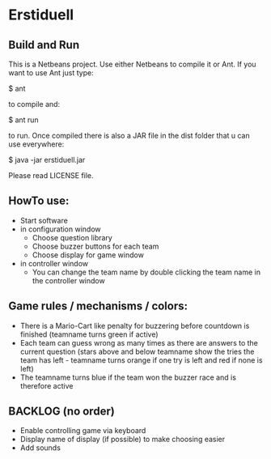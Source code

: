 # Erstiduell
## Build and Run
This is a Netbeans project. Use either Netbeans to compile it or Ant.
If you want to use Ant just type:

$ ant

to compile and:

$ ant run

to run. Once compiled there is also a JAR file in the dist folder that u can use
everywhere:

$ java -jar erstiduell.jar


Please read LICENSE file.

## HowTo use:

* Start software
* in configuration window
  * Choose question library
  * Choose buzzer buttons for each team
  * Choose display for game window
* in controller window
  * You can change the team name by double clicking the team name in the controller window

## Game rules / mechanisms / colors:

* There is a Mario-Cart like penalty for buzzering before countdown is finished (teamname turns green if active)
* Each team can guess wrong as many times as there are answers to the current question (stars above and below teamname show the tries the team has left - teamname turns orange if one try is left and red if none is left)
* The teamname turns blue if the team won the buzzer race and is therefore active

## BACKLOG (no order)
* Enable controlling game via keyboard
* Display name of display (if possible) to make choosing easier
* Add sounds

